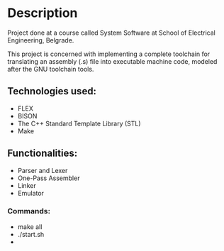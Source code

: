 # Description
Project done at a course called System Software at School of Electrical Engineering, Belgrade.

This project is concerned with implementing a complete toolchain for translating an assembly (.s) file into executable machine code, modeled after the GNU toolchain tools.

## Technologies used:

* FLEX
* BISON
* The C++ Standard Template Library (STL)
* Make

## Functionalities:

* Parser and Lexer
* One-Pass Assembler
* Linker
* Emulator

### Commands:

* make all
* ./start.sh
* 
